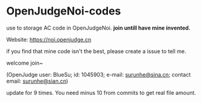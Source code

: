 # OpenJudgeNoi-codes
use to storage AC code in OpenJudgeNoi. **join untill have mine invented.**

Website: https://noi.openjudge.cn

if you find that mine code isn't the best, please create a issue to tell me.

welcome join~

(OpenJudge user: BlueSu; id: 1045903; e-mail: surunhe@sina.cn; contact email: surunhe@sian.cn)

update for 9 times. You need minus 10 from commits to get real file amount.
